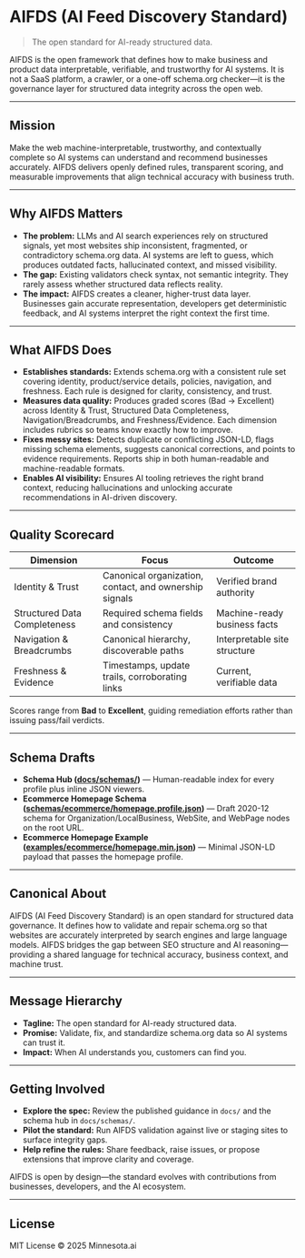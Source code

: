 # AIFDS (AI Feed Discovery Standard)

> The open standard for AI-ready structured data.

AIFDS is the open framework that defines how to make business and product data interpretable, verifiable, and trustworthy for AI systems. It is not a SaaS platform, a crawler, or a one-off schema.org checker—it is the governance layer for structured data integrity across the open web.

---

## Mission

Make the web machine-interpretable, trustworthy, and contextually complete so AI systems can understand and recommend businesses accurately. AIFDS delivers openly defined rules, transparent scoring, and measurable improvements that align technical accuracy with business truth.

---

## Why AIFDS Matters

- **The problem:** LLMs and AI search experiences rely on structured signals, yet most websites ship inconsistent, fragmented, or contradictory schema.org data. AI systems are left to guess, which produces outdated facts, hallucinated context, and missed visibility.
- **The gap:** Existing validators check syntax, not semantic integrity. They rarely assess whether structured data reflects reality.
- **The impact:** AIFDS creates a cleaner, higher-trust data layer. Businesses gain accurate representation, developers get deterministic feedback, and AI systems interpret the right context the first time.

---

## What AIFDS Does

- **Establishes standards:** Extends schema.org with a consistent rule set covering identity, product/service details, policies, navigation, and freshness. Each rule is designed for clarity, consistency, and trust.
- **Measures data quality:** Produces graded scores (Bad → Excellent) across Identity & Trust, Structured Data Completeness, Navigation/Breadcrumbs, and Freshness/Evidence. Each dimension includes rubrics so teams know exactly how to improve.
- **Fixes messy sites:** Detects duplicate or conflicting JSON-LD, flags missing schema elements, suggests canonical corrections, and points to evidence requirements. Reports ship in both human-readable and machine-readable formats.
- **Enables AI visibility:** Ensures AI tooling retrieves the right brand context, reducing hallucinations and unlocking accurate recommendations in AI-driven discovery.

---

## Quality Scorecard

| Dimension | Focus | Outcome |
| --- | --- | --- |
| Identity & Trust | Canonical organization, contact, and ownership signals | Verified brand authority |
| Structured Data Completeness | Required schema fields and consistency | Machine-ready business facts |
| Navigation & Breadcrumbs | Canonical hierarchy, discoverable paths | Interpretable site structure |
| Freshness & Evidence | Timestamps, update trails, corroborating links | Current, verifiable data |

Scores range from **Bad** to **Excellent**, guiding remediation efforts rather than issuing pass/fail verdicts.

---

## Schema Drafts

- **Schema Hub ([docs/schemas/](docs/schemas/))** — Human-readable index for every profile plus inline JSON viewers.
- **Ecommerce Homepage Schema ([schemas/ecommerce/homepage.profile.json](schemas/ecommerce/homepage.profile.json))** — Draft 2020-12 schema for Organization/LocalBusiness, WebSite, and WebPage nodes on the root URL.
- **Ecommerce Homepage Example ([examples/ecommerce/homepage.min.json](examples/ecommerce/homepage.min.json))** — Minimal JSON-LD payload that passes the homepage profile.

---

## Canonical About

AIFDS (AI Feed Discovery Standard) is an open standard for structured data governance. It defines how to validate and repair schema.org so that websites are accurately interpreted by search engines and large language models. AIFDS bridges the gap between SEO structure and AI reasoning—providing a shared language for technical accuracy, business context, and machine trust.

---

## Message Hierarchy

- **Tagline:** The open standard for AI-ready structured data.
- **Promise:** Validate, fix, and standardize schema.org data so AI systems can trust it.
- **Impact:** When AI understands you, customers can find you.

---

## Getting Involved

- **Explore the spec:** Review the published guidance in `docs/` and the schema hub in `docs/schemas/`.
- **Pilot the standard:** Run AIFDS validation against live or staging sites to surface integrity gaps.
- **Help refine the rules:** Share feedback, raise issues, or propose extensions that improve clarity and coverage.

AIFDS is open by design—the standard evolves with contributions from businesses, developers, and the AI ecosystem.

---

## License

MIT License © 2025 Minnesota.ai
